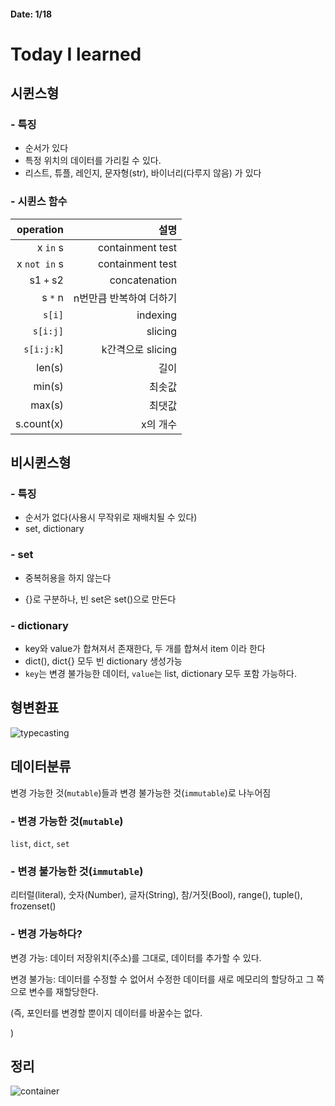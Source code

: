 #### Date: 1/18

# Today I learned



## 시퀸스형

###  - 특징 

- 순서가 있다
- 특정 위치의 데이터를 가리킬 수 있다.
- 리스트, 튜플, 레인지, 문자형(str), 바이너리(다루지 않음) 가 있다



### - 시퀸스 함수

|    operation |                    설명 |
| -----------: | ----------------------: |
|     x `in` s |        containment test |
| x `not in` s |        containment test |
|    s1 `+` s2 |           concatenation |
|      s `*` n | n번만큼 반복하여 더하기 |
|       `s[i]` |                indexing |
|     `s[i:j]` |                 slicing |
|   `s[i:j:k`] |       k간격으로 slicing |
|       len(s) |                    길이 |
|       min(s) |                  최솟값 |
|       max(s) |                  최댓값 |
|   s.count(x) |                x의 개수 |



## 비시퀸스형 

### - 특징 

- 순서가 없다(사용시 무작위로 재배치될 수 있다)
- set, dictionary

### - set

-  중복허용을 하지 않는다

- {}로 구분하나, 빈 set은 set()으로 만든다

### - dictionary

- key와 value가 합쳐져서 존재한다, 두 개를 합쳐서 item 이라 한다
- dict(), dict{} 모두 빈 dictionary 생성가능
- `key`는 변경 불가능한 데이터, `value`는 list, dictionary 모두 포함 가능하다.



##  형변환표

![typecasting](https://user-images.githubusercontent.com/18046097/61180466-a6a67780-a651-11e9-8c0a-adb9e1ee04de.png)

  ## 데이터분류 

변경 가능한 것(`mutable`)들과 변경 불가능한 것(`immutable`)로 나누어짐



###  - 변경 가능한 것(`mutable`)

`list`, `dict`, `set`



###  - 변경 불가능한 것(`immutable`)

리터럴(literal), 숫자(Number), 글자(String), 참/거짓(Bool), range(), tuple(), frozenset()



###  - 변경 가능하다?

변경 가능: 데이터 저장위치(주소)를 그대로, 데이터를 추가할 수 있다.

변경 불가능: 데이터를 수정할 수 없어서 수정한 데이터를 새로 메모리의 할당하고 그 쪽으로 변수를 재할당한다. 

(즉, 포인터를 변경할 뿐이지 데이터를 바꿀수는 없다.

)

## 정리 



![container](https://user-images.githubusercontent.com/18046097/61180439-44e60d80-a651-11e9-9adc-e60fa57c2165.png)





